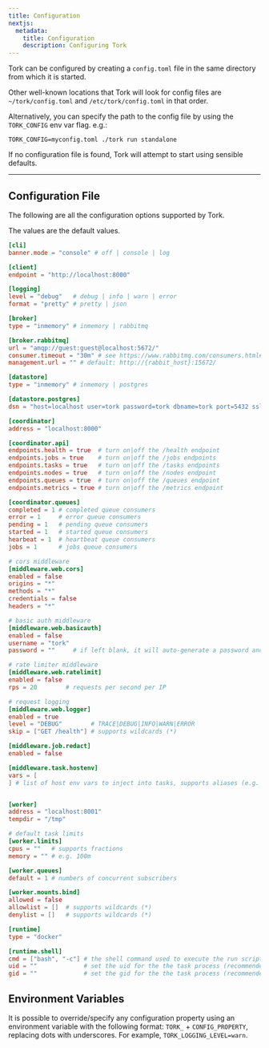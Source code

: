 ```yaml
---
title: Configuration
nextjs:
  metadata:
    title: Configuration
    description: Configuring Tork
---
```


Tork can be configured by creating a `config.toml` file in the same directory from which it is started.

Other well-known locations that Tork will look for config files are `~/tork/config.toml` and `/etc/tork/config.toml` in that order.

Alternatively, you can specify the path to the config file by using the `TORK_CONFIG` env var flag. e.g.:

```shell
TORK_CONFIG=myconfig.toml ./tork run standalone
```

If no configuration file is found, Tork will attempt to start using sensible defaults.

---

## Configuration File

The following are all the configuration options supported by Tork.

The values are the default values.

```toml
[cli]
banner.mode = "console" # off | console | log

[client]
endpoint = "http://localhost:8000"

[logging]
level = "debug"   # debug | info | warn | error
format = "pretty" # pretty | json

[broker]
type = "inmemory" # inmemory | rabbitmq

[broker.rabbitmq]
url = "amqp://guest:guest@localhost:5672/"
consumer.timeout = "30m" # see https://www.rabbitmq.com/consumers.html#acknowledgement-timeout
management.url = "" # default: http://{rabbit_host}:15672/

[datastore]
type = "inmemory" # inmemory | postgres

[datastore.postgres]
dsn = "host=localhost user=tork password=tork dbname=tork port=5432 sslmode=disable"

[coordinator]
address = "localhost:8000"

[coordinator.api]
endpoints.health = true  # turn on|off the /health endpoint
endpoints.jobs = true    # turn on|off the /jobs endpoints
endpoints.tasks = true   # turn on|off the /tasks endpoints
endpoints.nodes = true   # turn on|off the /nodes endpoint
endpoints.queues = true  # turn on|off the /queues endpoint
endpoints.metrics = true # turn on|off the /metrics endpoint

[coordinator.queues]
completed = 1 # completed queue consumers
error = 1     # error queue consumers
pending = 1   # pending queue consumers
started = 1   # started queue consumers
hearbeat = 1  # heartbeat queue consumers
jobs = 1      # jobs queue consumers

# cors middleware
[middleware.web.cors]
enabled = false
origins = "*"
methods = "*"
credentials = false
headers = "*"

# basic auth middleware
[middleware.web.basicauth]
enabled = false
username = "tork"
password = ""     # if left blank, it will auto-generate a password and print it to the logs on startup

# rate limiter middleware
[middleware.web.ratelimit]
enabled = false
rps = 20        # requests per second per IP

# request logging
[middleware.web.logger]
enabled = true
level = "DEBUG"        # TRACE|DEBUG|INFO|WARN|ERROR
skip = ["GET /health"] # supports wildcards (*)

[middleware.job.redact]
enabled = false

[middleware.task.hostenv]
vars = [
] # list of host env vars to inject into tasks, supports aliases (e.g. SOME_HOST_VAR:OTHER_VAR)


[worker]
address = "localhost:8001"
tempdir = "/tmp"

# default task limits
[worker.limits]
cpus = ""   # supports fractions
memory = "" # e.g. 100m

[worker.queues]
default = 1 # numbers of concurrent subscribers

[worker.mounts.bind]
allowed = false
allowlist = []  # supports wildcards (*)
denylist = []   # supports wildcards (*)

[runtime]
type = "docker"

[runtime.shell]
cmd = ["bash", "-c"] # the shell command used to execute the run script
uid = ""             # set the uid for the the task process (recommended)
gid = ""             # set the gid for the the task process (recommended)
```

## Environment Variables

It is possible to override/specify any configuration property using an environment variable with the following format: `TORK_` + `CONFIG_PROPERTY`, replacing dots with underscores. For example, `TORK_LOGGING_LEVEL=warn`.
